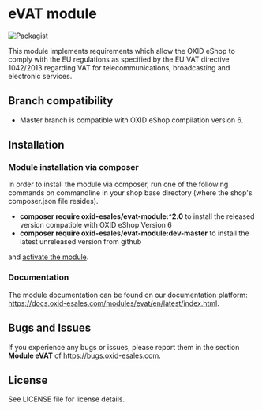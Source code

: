 eVAT module
===========

[![Packagist](https://img.shields.io/packagist/v/oxid-esales/evat-module.svg?maxAge=3600)](https://packagist.org/packages/oxid-esales/evat-module)

This module implements requirements which allow the OXID eShop to comply with the 
EU regulations as specified by the EU VAT directive 1042/2013 regarding VAT for 
telecommunications, broadcasting and electronic services.

## Branch compatibility

* Master branch is compatible with OXID eShop compilation version 6.

## Installation

### Module installation via composer

In order to install the module via composer, run one of the following commands 
on commandline in your shop base directory (where the shop's composer.json file resides).

* **composer require oxid-esales/evat-module:^2.0** to install the released version compatible with OXID eShop Version 6
* **composer require oxid-esales/evat-module:dev-master** to install the latest unreleased version from github

and [activate the module](https://docs.oxid-esales.com/developer/en/6.4/development/modules_components_themes/module/installation_setup/setup.html#setup-activation).

### Documentation

The module documentation can be found on our documentation platform: https://docs.oxid-esales.com/modules/evat/en/latest/index.html.

## Bugs and Issues

If you experience any bugs or issues, please report them in the section **Module eVAT** of https://bugs.oxid-esales.com.

## License

See LICENSE file for license details.